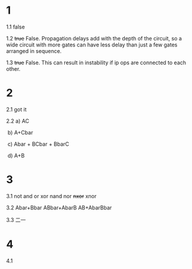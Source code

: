 # 1

1.1	false

1.2	~~true~~ False. Propagation delays add with the depth of the circuit, so a wide circuit with more gates can have less delay than just a few gates arranged in sequence.

1.3	~~true~~ False. This can result in instability if ip ops are connected to each other.

# 2

2.1	got it

2.2	a) AC

​		 b) A+Cbar

​		 c) Abar + BCbar +  BbarC

​         d) A+B

# 3

3.1	not and or xor nand nor ~~nxor~~ xnor

3.2	Abar+Bbar	ABbar+AbarB	AB+AbarBbar

3.3	二一

# 4

4.1	